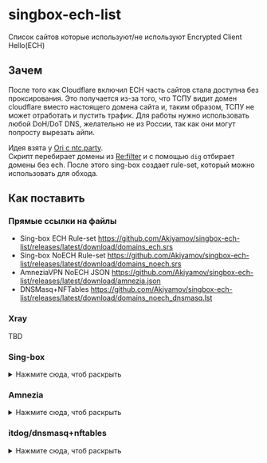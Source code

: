 # singbox-ech-list

Список сайтов которые используют/не используют Encrypted Client Hello(ECH)  

## Зачем

После того как Cloudflare включил ECH часть сайтов стала доступна без проксирования. Это получается из-за того, что ТСПУ видит домен cloudflare вместо настоящего домена сайта и, таким образом, ТСПУ не может отработать и пустить трафик. Для работы нужно использовать любой DoH/DoT DNS, желательно не из России, так как они могут попросту вырезать айпи.  

Идея взята у [Ori с ntc.party](https://ntc.party/t/%D0%B8%D1%81%D0%BF%D0%BE%D0%BB%D1%8C%D0%B7%D0%BE%D0%B2%D0%B0%D0%BD%D0%B8%D0%B5-esni-encrypted-sni-%D0%B2-%D1%80%D0%BE%D1%81%D1%81%D0%B8%D0%B8/68/58).  
Скрипт перебирает домены из [Re:filter](https://github.com/1andrevich/Re-filter-lists) и с помощью `dig` отбирает домены без ech. После этого sing-box создает rule-set, который можно использовать для обхода.

## Как поставить 

### Прямые ссылки на файлы

* Sing-box ECH Rule-set https://github.com/Akiyamov/singbox-ech-list/releases/latest/download/domains_ech.srs
* Sing-box NoECH Rule-set https://github.com/Akiyamov/singbox-ech-list/releases/latest/download/domains_noech.srs
* AmneziaVPN NoECH JSON https://github.com/Akiyamov/singbox-ech-list/releases/latest/download/amnezia.json
* DNSMasq+NFTables https://github.com/Akiyamov/singbox-ech-list/releases/latest/download/domains_noech_dnsmasq.lst

### Xray 

TBD

### Sing-box

<details>
    <summary>Нажмите сюда, чтоб раскрыть</summary>

Скрипт генерирует готовый [rule-set](https://sing-box.sagernet.org/configuration/rule-set/), поэтому достаточно его импортировать в ваш конфиг  
rule-set для доменов без ech
```json
{
    "route": {
        "rule_set": [
            {
                "download_detour": "bypass",
                "format": "binary",
                "tag": "no_ech",
                "type": "remote",
                "url": "https://github.com/Akiyamov/singbox-ech-list/releases/latest/download/domains_noech.srs"
            }
        ],
    }
}
```
rule-set для доменов с ech
```json
{
    "route": {
        "rule_set": [
            {
                "download_detour": "bypass",
                "format": "binary",
                "tag": "ech",
                "type": "remote",
                "url": "https://github.com/Akiyamov/singbox-ech-list/releases/latest/download/domains_ech.srs"
            }
        ],
    }
}
```
</details>

### Amnezia

<details>
    <summary>Нажмите сюда, чтоб раскрыть</summary>

Скрипт генерирует список для AmneziaVPN, который скачать можно [здесь](https://github.com/Akiyamov/singbox-ech-list/releases/latest/download/amnezia.json). Для этого в разделе "Раздельное туннелирование" нужно выбрать в выпадающем списке "Только адреса из списка должны открываться через VPN" и импортировать список. Самому приложению станет плохо. Очень плохо. После перезапуска приложение будет нормально работать. Все это настроено было у друга и лично не проверял. 
</details>

### itdog/dnsmasq+nftables

<details>
    <summary>Нажмите сюда, чтоб раскрыть</summary>

В данном способе сайты маршрутизируются по схеме от [itdog](https://habr.com/ru/articles/767464/), для настройки потребуется поменять родной скрипт getdomains. Он расположен в `/etc/init.d/getdomains`.
```sh
#!/bin/sh /etc/rc.common

START=99

start () {
#    DOMAINS=https://raw.githubusercontent.com/itdoginfo/allow-domains/main/Russia/inside-dnsmasq-nfset.lst
    count=0
    while true; do
        if curl -m 3 github.com; then
            wget -qO /tmp/dnsmasq.d/domains.lst https://github.com/Akiyamov/singbox-ech-list/releases/latest/download/domains_noech_dnsmasq.lst
            #curl -f $DOMAINS --output /tmp/dnsmasq.d/domains.lst
            break
        else
            echo "GitHub is not available. Check the internet availability [$count]"
            count=$((count+1))
        fi
    done

    if dnsmasq --conf-file=/tmp/dnsmasq.d/domains.lst --test 2>&1 | grep -q "syntax check OK"; then
        /etc/init.d/dnsmasq restart
    fi
}
```
</details>